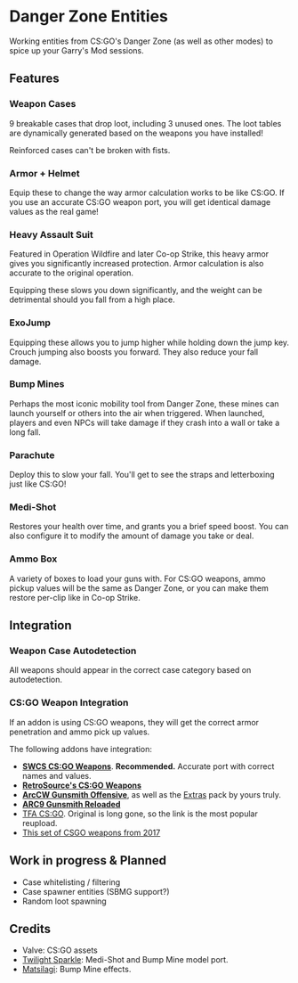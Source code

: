 # Danger Zone Entities
Working entities from CS:GO's Danger Zone (as well as other modes) to spice up your Garry's Mod sessions.

## Features

### Weapon Cases
9 breakable cases that drop loot, including 3 unused ones. The loot tables are dynamically generated based on the weapons you have installed!

Reinforced cases can't be broken with fists.

### Armor + Helmet
Equip these to change the way armor calculation works to be like CS:GO. If you use an accurate CS:GO weapon port, you will get identical damage values as the real game!

### Heavy Assault Suit
Featured in Operation Wildfire and later Co-op Strike, this heavy armor gives you significantly increased protection. Armor calculation is also accurate to the original operation.

Equipping these slows you down significantly, and the weight can be detrimental should you fall from a high place.

### ExoJump
Equipping these allows you to jump higher while holding down the jump key. Crouch jumping also boosts you forward. They also reduce your fall damage.

### Bump Mines
Perhaps the most iconic mobility tool from Danger Zone, these mines can launch yourself or others into the air when triggered. When launched, players and even NPCs will take damage if they crash into a wall or take a long fall.

### Parachute
Deploy this to slow your fall. You'll get to see the straps and letterboxing just like CS:GO!

### Medi-Shot
Restores your health over time, and grants you a brief speed boost. You can also configure it to modify the amount of damage you take or deal.

### Ammo Box
A variety of boxes to load your guns with. For CS:GO weapons, ammo pickup values will be the same as Danger Zone, or you can make them restore per-clip like in Co-op Strike.

## Integration

### Weapon Case Autodetection
All weapons should appear in the correct case category based on autodetection.

### CS:GO Weapon Integration
If an addon is using CS:GO weapons, they will get the correct armor penetration and ammo pick up values.

The following addons have integration:
- **[SWCS CS:GO Weapons](https://steamcommunity.com/sharedfiles/filedetails/?id=2193997180)**. **Recommended.** Accurate port with correct names and values.
- **[RetroSource's CS:GO Weapons](https://steamcommunity.com/sharedfiles/filedetails/?id=2180833718)**
- **[ArcCW Gunsmith Offensive](https://steamcommunity.com/workshop/filedetails/?id=2131057232)**, as well as the [Extras](https://steamcommunity.com/sharedfiles/filedetails/?id=2409364730) pack by yours truly.
- **[ARC9 Gunsmith Reloaded](https://steamcommunity.com/sharedfiles/filedetails/?id=2910537020)**
- [TFA CS:GO](https://steamcommunity.com/workshop/filedetails/?id=2839918331). Original is long gone, so the link is the most popular reupload.
- [This set of CSGO weapons from 2017](https://steamcommunity.com/sharedfiles/filedetails/?id=1254322322)

## Work in progress & Planned
- Case whitelisting / filtering
- Case spawner entities (SBMG support?)
- Random loot spawning

## Credits
- Valve: CS:GO assets
- [Twilight Sparkle](https://steamcommunity.com/id/twil_spark): Medi-Shot and Bump Mine model port.
- [Matsilagi](https://steamcommunity.com/id/matsilagi2): Bump Mine effects.